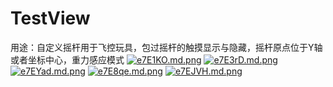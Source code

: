 # TestView
用途：自定义摇杆用于飞控玩具，包过摇杆的触摸显示与隐藏，摇杆原点位于Y轴或者坐标中心，重力感应模式 
[![e7E1KO.md.png](https://s2.ax1x.com/2019/08/08/e7E1KO.md.png)](https://imgchr.com/i/e7E1KO)
[![e7E3rD.md.png](https://s2.ax1x.com/2019/08/08/e7E3rD.md.png)](https://imgchr.com/i/e7E3rD)
[![e7EYad.md.png](https://s2.ax1x.com/2019/08/08/e7EYad.md.png)](https://imgchr.com/i/e7EYad)
[![e7E8qe.md.png](https://s2.ax1x.com/2019/08/08/e7E8qe.md.png)](https://imgchr.com/i/e7E8qe)
[![e7EJVH.md.png](https://s2.ax1x.com/2019/08/08/e7EJVH.md.png)](https://imgchr.com/i/e7EJVH)

